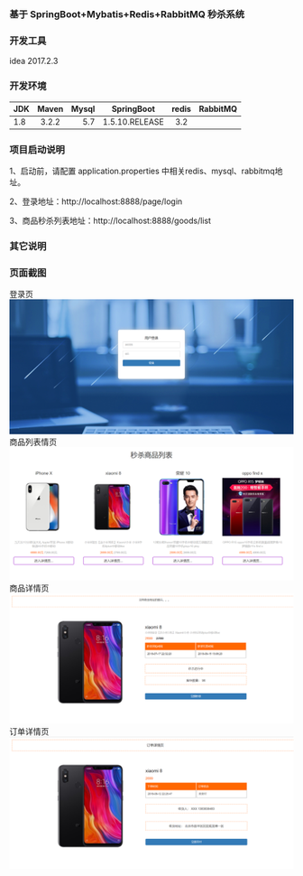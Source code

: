 ### 基于 SpringBoot+Mybatis+Redis+RabbitMQ 秒杀系统  

### 开发工具

idea  2017.2.3

### 开发环境

| JDK | Maven| Mysql  | SpringBoot | redis | RabbitMQ| 
| ------------- |:-------------:| -----:| ------------- |:-------------:| -----:|
| 1.8  | 3.2.2 | 5.7| 1.5.10.RELEASE | 3.2 |  | 

### 项目启动说明

1、启动前，请配置 application.properties 中相关redis、mysql、rabbitmq地址。

2、登录地址：http://localhost:8888/page/login

3、商品秒杀列表地址：http://localhost:8888/goods/list

### 其它说明



### 页面截图
登录页
![123](img/1.png)
商品列表情页
![123](img/2.png)
商品详情页
![123](img/3.png)
订单详情页
![123](img/4.png)

 
